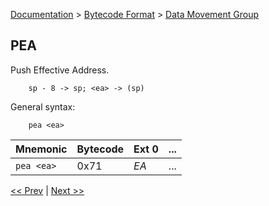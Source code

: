[Documentation](../../README.md) > [Bytecode Format](../README.md) > [Data Movement Group](../InstructionsDataMove.md)

## PEA

Push Effective Address.

        sp - 8 -> sp; <ea> -> (sp)

General syntax:

        pea <ea>

| Mnemonic | Bytecode | Ext 0 | ... |
| - | - | - | - |
| `pea <ea>`| 0x71 | *EA* | ...|

[<< Prev](./d_18.md) | [Next >>](../InstructionsDataMove.md)
